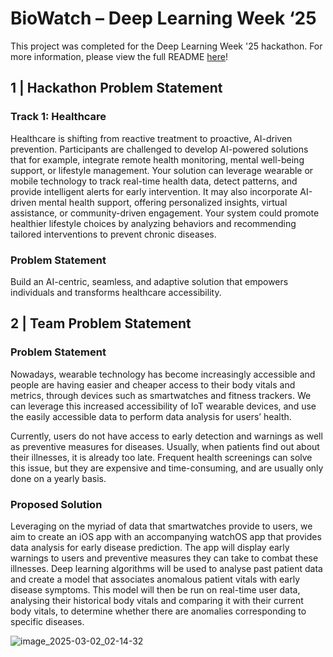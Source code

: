 # BioWatch – Deep Learning Week ‘25

This project was completed for the Deep Learning Week '25 hackathon. For more information, please view the full README [here](<BioWatch README.pdf>)!

## 1 | Hackathon Problem Statement
### Track 1: Healthcare 

Healthcare is shifting from reactive treatment to proactive, AI-driven prevention. Participants are challenged to develop AI-powered solutions that for example, integrate remote health monitoring, mental well-being support, or lifestyle management. Your solution can leverage wearable or mobile technology to track real-time health data, detect patterns, and provide intelligent alerts for early intervention. It may also incorporate AI-driven mental health support, offering personalized insights, virtual assistance, or community-driven engagement. Your system could promote healthier lifestyle choices by analyzing behaviors and recommending tailored interventions to prevent chronic diseases. 

### Problem Statement

Build an AI-centric, seamless, and adaptive solution that empowers individuals and transforms healthcare accessibility.

## 2 | Team Problem Statement
### Problem Statement

Nowadays, wearable technology has become increasingly accessible and people are having easier and cheaper access to their body vitals and metrics, through devices such as smartwatches and fitness trackers. We can leverage this increased accessibility of IoT wearable devices, and use the easily accessible data to perform data analysis for users’ health. 

Currently, users do not have access to early detection and warnings as well as preventive measures for diseases. Usually, when patients find out about their illnesses, it is already too late. Frequent health screenings can solve this issue, but they are expensive and time-consuming, and are usually only done on a yearly basis.

### Proposed Solution

Leveraging on the myriad of data that smartwatches provide to users, we aim to create an iOS app with an accompanying watchOS app that provides data analysis for early disease prediction. The app will display early warnings to users and preventive measures they can take to combat these illnesses. Deep learning algorithms will be used to analyse past patient data and create a model that associates anomalous patient vitals with early disease symptoms. This model will then be run on real-time user data, analysing their historical body vitals and comparing it with their current body vitals, to determine whether there are anomalies corresponding to specific diseases.

![image_2025-03-02_02-14-32](https://github.com/user-attachments/assets/7d65b921-411d-4bc3-8804-3444f4d23aec)


